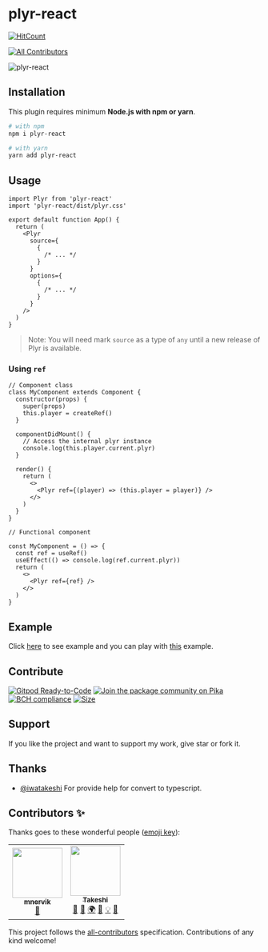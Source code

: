 # plyr-react

[![HitCount](http://hits.dwyl.com/chintan9/plyr-react.svg)](http://hits.dwyl.com/chintan9/plyr-react)

<!-- ALL-CONTRIBUTORS-BADGE:START - Do not remove or modify this section -->

[![All Contributors](https://img.shields.io/badge/all_contributors-2-orange.svg?style=flat-square)](#contributors-)

<!-- ALL-CONTRIBUTORS-BADGE:END -->

![plyr-react](https://socialify.git.ci/chintan9/plyr-react/png?description=1&forks=1&issues=1&pulls=1)

## Installation

This plugin requires minimum **Node.js with npm or yarn**.

```sh
# with npm
npm i plyr-react

# with yarn
yarn add plyr-react
```

## Usage

```tsx
import Plyr from 'plyr-react'
import 'plyr-react/dist/plyr.css'

export default function App() {
  return (
    <Plyr
      source={
        {
          /* ... */
        }
      }
      options={
        {
          /* ... */
        }
      }
    />
  )
}
```

> Note: You will need mark `source` as a type of `any` until a new release of Plyr is available.

### Using `ref`

```tsx
// Component class
class MyComponent extends Component {
  constructor(props) {
    super(props)
    this.player = createRef()
  }

  componentDidMount() {
    // Access the internal plyr instance
    console.log(this.player.current.plyr)
  }

  render() {
    return (
      <>
        <Plyr ref={(player) => (this.player = player)} />
      </>
    )
  }
}

// Functional component

const MyComponent = () => {
  const ref = useRef()
  useEffect(() => console.log(ref.current.plyr))
  return (
    <>
      <Plyr ref={ref} />
    </>
  )
}
```

## Example

Click
[here](https://stackblitz.com/edit/react-vfptdd?ctl=1&embed=1&file=index.js&hideExplorer=1&hideNavigation=1&view=preview)
to see example and you can play with
[this](https://stackblitz.com/edit/react-vfptdd?file=index.js) example.

## Contribute

[![Gitpod Ready-to-Code](https://img.shields.io/badge/Gitpod-Ready--to--Code-blue?logo=gitpod)](https://gitpod.io/#https://github.com/chintan9/plyr-react)
[![Join the package community on Pika](https://img.shields.io/badge/Pika%20Community-Ask%20questions,%20get%20answers-blue?style=flag-square)](https://www.pika.dev/npm/plyr-react)
[![BCH compliance](https://bettercodehub.com/edge/badge/chintan9/plyr-react?branch=master)](https://bettercodehub.com/)
[![Size](https://badgen.net/bundlephobia/minzip/plyr-react)](https://badgen.net/#bundlephobia)

## Support

If you like the project and want to support my work, give star or fork it.

## Thanks

- [@iwatakeshi](https://github.com/iwatakeshi) For provide help for convert to typescript.

## Contributors ✨

Thanks goes to these wonderful people ([emoji key](https://allcontributors.org/docs/en/emoji-key)):

<!-- ALL-CONTRIBUTORS-LIST:START - Do not remove or modify this section -->
<!-- prettier-ignore-start -->
<!-- markdownlint-disable -->
<table>
  <tr>
    <td align="center"><a href="https://github.com/mnervik"><img src="https://avatars1.githubusercontent.com/u/15329600?v=4" width="100px;" alt=""/><br /><sub><b>mnervik</b></sub></a><br /><a href="https://github.com/chintan9/plyr-react/issues?q=author%3Amnervik" title="Bug reports">🐛</a></td>
    <td align="center"><a href="http://www.iwatakeshi.com"><img src="https://avatars3.githubusercontent.com/u/1505448?v=4" width="100px;" alt=""/><br /><sub><b>Takeshi</b></sub></a><br /><a href="#ideas-iwatakeshi" title="Ideas, Planning, & Feedback">🤔</a> <a href="#question-iwatakeshi" title="Answering Questions">💬</a> <a href="#translation-iwatakeshi" title="Translation">🌍</a> <a href="#userTesting-iwatakeshi" title="User Testing">📓</a> <a href="#example-iwatakeshi" title="Examples">💡</a> <a href="https://github.com/chintan9/plyr-react/issues?q=author%3Aiwatakeshi" title="Bug reports">🐛</a></td>
  </tr>
</table>

<!-- markdownlint-enable -->
<!-- prettier-ignore-end -->

<!-- ALL-CONTRIBUTORS-LIST:END -->

This project follows the [all-contributors](https://github.com/all-contributors/all-contributors) specification. Contributions of any kind welcome!
